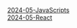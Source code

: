 <a href="/note/slides/html/2024-05-JavaScripts.html" target="_blank">2024-05-JavaScripts</a><br />
<a href="/note/slides/html/2024-05-React.html" target="_blank">2024-05-React</a><br />

